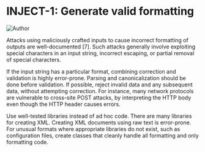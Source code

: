 # INJECT-1: Generate valid formatting
![Author](https://img.shields.io/badge/Author-Oracle-blue.svg)

Attacks using maliciously crafted inputs to cause incorrect formatting of outputs are well-documented [7]. Such attacks generally involve exploiting special characters in an input string, incorrect escaping, or partial removal of special characters.

If the input string has a particular format, combining correction and validation is highly error-prone. Parsing and canonicalization should be done before validation. If possible, reject invalid data and any subsequent data, without attempting correction. For instance, many network protocols are vulnerable to cross-site POST attacks, by interpreting the HTTP body even though the HTTP header causes errors.

Use well-tested libraries instead of ad hoc code. There are many libraries for creating XML. Creating XML documents using raw text is error-prone. For unusual formats where appropriate libraries do not exist, such as configuration files, create classes that cleanly handle all formatting and only formatting code.
